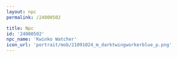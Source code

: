 ```yaml
---
layout: npc
permalink: /24000502

title: Npc
id: '24000502'
npc_name: 'Kwinko Watcher'
icon_url: 'portrait/mob/21091024_m_darktwingworkerblue_p.png'
---
```

